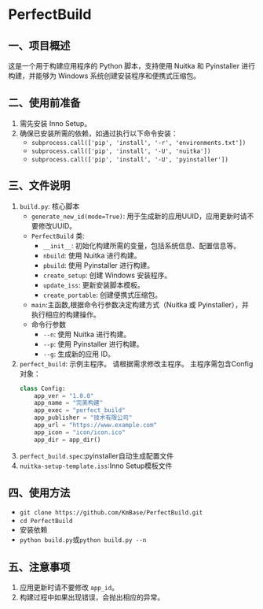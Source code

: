 # PerfectBuild

## 一、项目概述
这是一个用于构建应用程序的 Python 脚本，支持使用 Nuitka 和 Pyinstaller 进行构建，并能够为 Windows 系统创建安装程序和便携式压缩包。

## 二、使用前准备
1. 需先安装 Inno Setup。
2. 确保已安装所需的依赖，如通过执行以下命令安装：
   - `subprocess.call(['pip', 'install', '-r', 'environments.txt'])`
   - `subprocess.call(['pip', 'install', '-U', 'nuitka'])`
   - `subprocess.call(['pip', 'install', '-U', 'pyinstaller'])`

## 三、文件说明
1. `build.py`: 核心脚本
    - `generate_new_id(mode=True)`: 用于生成新的应用UUID，应用更新时请不要修改UUID。
    - `PerfectBuild` 类:
        - `__init__`: 初始化构建所需的变量，包括系统信息、配置信息等。
        - `nbuild`: 使用 Nuitka 进行构建。
        - `pbuild`: 使用 Pyinstaller 进行构建。
        - `create_setup`: 创建 Windows 安装程序。
        - `update_iss`: 更新安装脚本模板。
        - `create_portable`: 创建便携式压缩包。
    - `main`:主函数,根据命令行参数决定构建方式（Nuitka 或 Pyinstaller），并执行相应的构建操作。
    - 命令行参数
        - `--n`: 使用 Nuitka 进行构建。
        - `--p`: 使用 Pyinstaller 进行构建。
        - `--g`: 生成新的应用 ID。
3. `perfect_build`: 示例主程序。
    请根据需求修改主程序。
    主程序需包含Config对象：
    ```python
    class Config:
        app_ver = "1.0.0"
        app_name = "完美构建"
        app_exec = "perfect_build"
        app_publisher = "技术有限公司"
        app_url = "https://www.example.com"
        app_icon = "icon/icon.ico"
        app_dir = app_dir()
    ```
4. `perfect_build.spec`:pyinstaller自动生成配置文件
5. `nuitka-setup-template.iss`:Inno Setup模板文件

## 四、使用方法
- `git clone https://github.com/KmBase/PerfectBuild.git`
- `cd PerfectBuild`
- 安装依赖
- `python build.py`或`python build.py --n`


## 五、注意事项
1. 应用更新时请不要修改 `app_id`。
2. 构建过程中如果出现错误，会抛出相应的异常。
